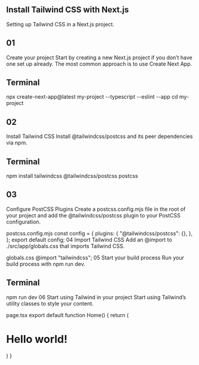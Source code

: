 ## Install Tailwind CSS with Next.js
Setting up Tailwind CSS in a Next.js project.

## 01
Create your project
Start by creating a new Next.js project if you don’t have one set up already. The most common approach is to use Create Next App.

## Terminal
npx create-next-app@latest my-project --typescript --eslint --app
cd my-project
## 02
Install Tailwind CSS
Install @tailwindcss/postcss and its peer dependencies via npm.

## Terminal
npm install tailwindcss @tailwindcss/postcss postcss
## 03
Configure PostCSS Plugins
Create a postcss.config.mjs file in the root of your project and add the @tailwindcss/postcss plugin to your PostCSS configuration.

postcss.config.mjs
const config = {
  plugins: {
    "@tailwindcss/postcss": {},
  },
};
export default config;
04
Import Tailwind CSS
Add an @import to ./src/app/globals.css that imports Tailwind CSS.

globals.css
@import "tailwindcss";
05
Start your build process
Run your build process with npm run dev.

## Terminal
npm run dev
06
Start using Tailwind in your project
Start using Tailwind’s utility classes to style your content.

page.tsx
export default function Home() {
  return (
    <h1 className="text-3xl font-bold underline">
      Hello world!
    </h1>
  )
}

